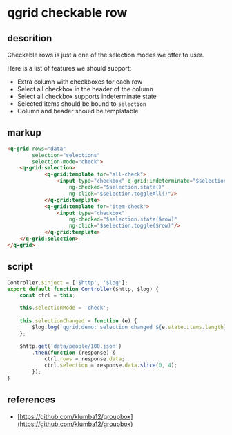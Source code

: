 # qgrid checkable row
## descrition
Checkable rows is just a one of the selection modes we offer to user.

Here is a list of features we should support:
* Extra column with checkboxes for each row
* Select all checkbox in the header of the column
* Select all checkbox supports indeterminate state
* Selected items should be bound to `selection`
* Column and header should be templatable

## markup
```html
<q-grid rows="data"
        selection="selections"
        selection-mode="check">
	<q-grid:selection>
			<q-grid:template for="all-check">
				<input type="checkbox" q-grid:indeterminate="$selection.indeterminate()" 
					ng-checked="$selection.state()" 
					ng-click="$selection.toggleAll()"/>
			</q-grid:template>
			<q-grid:template for="item-check">
				<input type="checkbox" 
					ng-checked="$selection.state($row)" 
					ng-click="$selection.toggle($row)"/>
			</q-grid:template>
	</q-grid:selection>
</q-grid>
```
## script
```javascript
Controller.$inject = ['$http', '$log'];
export default function Controller($http, $log) {
	const ctrl = this;

	this.selectionMode = 'check';
	
	this.selectionChanged = function (e) {
		$log.log(`qgrid.demo: selection changed ${e.state.items.length} on ${e.state.mode} mode`);
	};

	$http.get('data/people/100.json')
		.then(function (response) {
			ctrl.rows = response.data;
			ctrl.selection = response.data.slice(0, 4);
		});
}
```
## references
* [https://github.com/klumba12/groupbox](https://github.com/klumba12/groupbox)
